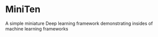 # MiniTen
A simple miniature Deep learning framework demonstrating insides of machine learning frameworks
